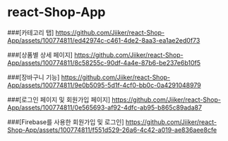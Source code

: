 # react-Shop-App


###[카테고리 탭]
https://github.com/Jiiker/react-Shop-App/assets/100774811/ed42974c-c461-4de2-8aa3-ea1ae2ed0f73



###[상품별 상세 페이지]
https://github.com/Jiiker/react-Shop-App/assets/100774811/8c58255c-90df-4a4e-87b6-be237e6b10f5



###[장바구니 기능]
https://github.com/Jiiker/react-Shop-App/assets/100774811/9e0b5095-5d1f-4cf0-bb0c-0a4291048979



###[로그인 페이지 및 회원가입 페이지]
https://github.com/Jiiker/react-Shop-App/assets/100774811/0e565693-af92-4dfc-ab95-b865c89ada87



###[Firebase를 사용한 회원가입 및 로그인]
https://github.com/Jiiker/react-Shop-App/assets/100774811/f551d529-26a6-4c42-a019-ae836aee8cfe

